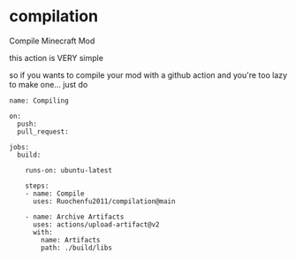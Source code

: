 # compilation
Compile Minecraft Mod

this action is VERY simple

so if you wants to compile your mod with a github action and you're too lazy to make one...
just do 
```
name: Compiling

on:
  push:
  pull_request:

jobs:
  build:

    runs-on: ubuntu-latest

    steps:
    - name: Compile
      uses: Ruochenfu2011/compilation@main
      
    - name: Archive Artifacts
      uses: actions/upload-artifact@v2
      with:
        name: Artifacts
        path: ./build/libs
```
